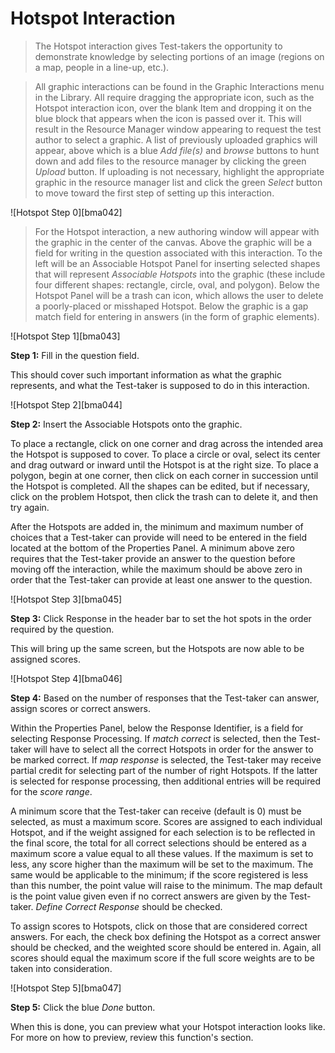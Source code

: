# Hotspot Interaction

>The Hotspot interaction gives Test-takers the opportunity to demonstrate knowledge by selecting portions of an image (regions on a map, people in a line-up, etc.).

>All graphic interactions can be found in the Graphic Interactions menu in the Library. All require dragging the appropriate icon, such as the Hotspot interaction icon, over the blank Item and dropping it on the blue block that appears when the icon is passed over it. This will result in the Resource Manager window appearing to request the test author to select a graphic. A list of previously uploaded graphics will appear, above which is a blue *Add file(s)* and *browse* buttons to hunt down and add files to the resource manager by clicking the green *Upload* button. If uploading is not necessary, highlight the appropriate graphic in the resource manager list and click the green *Select* button to move toward the first step of setting up this interaction.

![Hotspot Step 0][bma042]

>For the Hotspot interaction, a new authoring window will appear with the graphic in the center of the canvas. Above the graphic will be a field for writing in the question associated with this interaction. To the left will be an Associable Hotspot Panel for inserting selected shapes that will represent *Associable Hotspots* into the graphic (these include four different shapes: rectangle, circle, oval, and polygon). Below the Hotspot Panel will be a trash can icon, which allows the user to delete a poorly-placed or misshaped Hotspot. Below the graphic is a gap match field for entering in answers (in the form of graphic elements).

![Hotspot Step 1][bma043]

**Step 1:** Fill in the question field. 

This should cover such important information as what the graphic represents, and what the Test-taker is supposed to do in this interaction.

![Hotspot Step 2][bma044]

**Step 2:** Insert the Associable Hotspots onto the graphic.

To place a rectangle, click on one corner and drag across the intended area the Hotspot is supposed to cover. To place a circle or oval, select its center and drag outward or inward until the Hotspot is at the right size. To place a polygon, begin at one corner, then click on each corner in succession until the Hotspot is completed. All the shapes can be edited, but if necessary, click on the problem Hotspot, then click the trash can to delete it, and then try again.

After the Hotspots are added in, the minimum and maximum number of choices that a Test-taker can provide will need to be entered in the field located at the bottom of the Properties Panel. A minimum above zero requires that the Test-taker provide an answer to the question before moving off the interaction, while the maximum should be above zero in order that the Test-taker can provide at least one answer to the question.

![Hotspot Step 3][bma045]

**Step 3:** Click Response in the header bar to set the hot spots in the order required by the question.

This will bring up the same screen, but the Hotspots are now able to be assigned scores.

![Hotspot Step 4][bma046]

**Step 4:** Based on the number of responses that the Test-taker can answer, assign scores or correct answers.

Within the Properties Panel, below the Response Identifier, is a field for selecting Response Processing. If *match correct* is selected, then the Test-taker will have to select all the correct Hotspots in order for the answer to be marked correct. If *map response* is selected, the Test-taker may receive partial credit for selecting part of the number of right Hotspots. If the latter is selected for response processing, then additional entries will be required for the *score range*. 

A minimum score that the Test-taker can receive (default is 0) must be selected, as must a maximum score. Scores are assigned to each individual Hotspot, and if the weight assigned for each selection is to be reflected in the final score, the total for all correct selections should be entered as a maximum score a value equal to all these values. If the maximum is set to less, any score higher than the maximum will be set to the maximum. The same would be applicable to the minimum; if the score registered is less than this number, the point value will raise to the minimum. The map default is the point value given even if no correct answers are given by the Test-taker. *Define Correct Response* should be checked.

To assign scores to Hotspots, click on those that are considered correct answers. For each, the check box defining the Hotspot as a correct answer should be checked, and the weighted score should be entered in. Again, all scores should equal the maximum score if the full score weights are to be taken into consideration. 

![Hotspot Step 5][bma047]

**Step 5:** Click the blue *Done* button.

When this is done, you can preview what your Hotspot interaction looks like. For more on how to preview, review this function's section.
